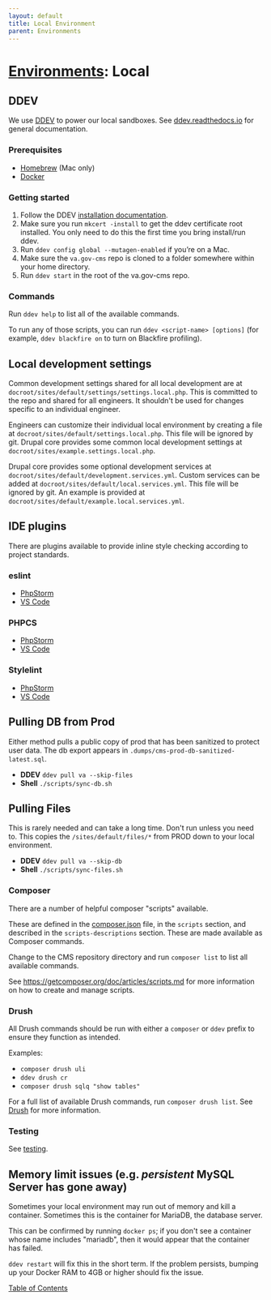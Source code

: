 ```yaml
---
layout: default
title: Local Environment
parent: Environments
---
```


# [Environments](environments): Local

## DDEV

We use [DDEV](https://ddev.com/) to power our local sandboxes.  See [ddev.readthedocs.io](https://ddev.readthedocs.io/en/latest/) for general documentation.

### Prerequisites

- [Homebrew](https://brew.sh/) (Mac only)
- [Docker](https://docs.docker.com/get-docker/)

### Getting started

1. Follow the DDEV [installation documentation](https://ddev.readthedocs.io/en/latest/users/install/ddev-installation/).
1. Make sure you run `mkcert -install` to get the ddev certificate root installed. You only need to do this the first time you bring install/run ddev.
1. Run `ddev config global --mutagen-enabled` if you’re on a Mac.
1. Make sure the `va.gov-cms` repo is cloned to a folder somewhere within your home directory.
1. Run `ddev start` in the root of the va.gov-cms repo.

### Commands

Run `ddev help` to list all of the available commands.

To run any of those scripts, you can run `ddev <script-name> [options]` (for example, `ddev blackfire on` to turn on Blackfire profiling).

## Local development settings

Common development settings shared for all local development are at `docroot/sites/default/settings/settings.local.php`. This is committed to the repo and shared for all engineers. It shouldn't be used for changes specific to an individual engineer.

Engineers can customize their individual local environment by creating a file at `docroot/sites/default/settings.local.php`. This file will be ignored by git. Drupal core provides some common local development settings at `docroot/sites/example.settings.local.php`.

Drupal core provides some optional development services at `docroot/sites/default/development.services.yml`. Custom services can be added at `docroot/sites/default/local.services.yml`. This file will be ignored by git. An example is provided at `docroot/sites/default/example.local.services.yml`.

## IDE plugins

There are plugins available to provide inline style checking according to project standards.

### eslint

- [PhpStorm](https://www.jetbrains.com/help/phpstorm/eslint.html)
- [VS Code](https://marketplace.visualstudio.com/items?itemName=dbaeumer.vscode-eslint)

### PHPCS

- [PhpStorm](https://www.jetbrains.com/help/phpstorm/using-php-code-sniffer.html)
- [VS Code](https://marketplace.visualstudio.com/items?itemName=ikappas.phpcs)

### Stylelint

- [PhpStorm](https://www.jetbrains.com/help/phpstorm/using-stylelint-code-quality-tool.html)
- [VS Code](https://marketplace.visualstudio.com/items?itemName=stylelint.vscode-stylelint)

## Pulling DB from Prod

Either method pulls a public copy of prod that has been sanitized to protect
user data. The db export appears in `.dumps/cms-prod-db-sanitized-latest.sql`.

- **DDEV** `ddev pull va --skip-files`
- **Shell** `./scripts/sync-db.sh`

## Pulling Files

This is rarely needed and can take a long time.  Don't run unless you need to.
This copies the `/sites/default/files/*` from PROD down to your local environment.

- **DDEV** `ddev pull va --skip-db`
- **Shell** `./scripts/sync-files.sh`

### Composer

There are a number of helpful composer "scripts" available.

These are defined in the [composer.json](composer.json) file, in the `scripts` section, and described in the `scripts-descriptions` section. These are made available as Composer commands.

Change to the CMS repository directory and run `composer list` to list all available commands.

See https://getcomposer.org/doc/articles/scripts.md for more information on how to create and manage scripts.

### Drush

All Drush commands should be run with either a `composer` or `ddev` prefix to ensure they function as intended.

Examples:

- `composer drush uli`
- `ddev drush cr`
- `composer drush sqlq "show tables"`

For a full list of available Drush commands, run `composer drush list`.  See [Drush](./drush.md) for more information.

### Testing

See [testing](testing.md).

## Memory limit issues (e.g. _persistent_ MySQL Server has gone away)

Sometimes your local environment may run out of memory and kill a container.  Sometimes this is the container for MariaDB, the database server.

This can be confirmed by running `docker ps`; if you don't see a container whose name includes "mariadb", then it would appear that the container has failed.

`ddev restart` will fix this in the short term. If the problem persists, bumping up your Docker RAM to 4GB or higher should fix the issue.

[Table of Contents](../README.md)
